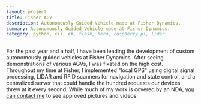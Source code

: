 ```yaml
---
layout: project
title: Fisher AGV
description: Autonomously Guided Vehicle made at Fisher Dynamics.
summary: Autonomously Guided Vehicle made at Fisher Dynamics.
category: python, c++, c#, flask, hero, raspberry pi, lidar
---
```



For the past year and a half, I have been leading the development of custom autonomously guided
vehicles at Fisher Dynamics.  After seeing demonstrations of various AGVs, I was fixated on the high cost.  
Throughout my time at Fisher, I implemented "local GPS" using digital signal processing, LIDAR and RFID 
scanners for navigation and state control, and a centralized server that could handle the hundred requests 
our devices threw at it every second.  While much of my work is covered by an NDA, 
<a href="mailto:contact@cmaks.dev">you can contact me</a> to see approved pictures and videos.


